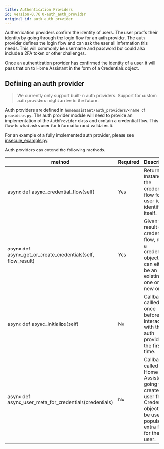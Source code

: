 ```yaml
---
title: Authentication Providers
id: version-0.76.0-auth_auth_provider
original_id: auth_auth_provider
---
```


Authentication providers confirm the identity of users. The user proofs their identity by going through the login flow for an auth provider. The auth provider defines the login flow and can ask the user all information this needs. This will commonly be username and password but could also include a 2FA token or other challenges.

Once an authentication provider has confirmed the identity of a user, it will pass that on to Home Assistant in the form of a Credentials object.

## Defining an auth provider

> We currently only support built-in auth providers. Support for custom auth providers might arrive in the future.

Auth providers are defined in `homeassistant/auth_providers/<name of provider>.py`. The auth provider module will need to provide an implementation of the `AuthProvider` class and contain a credential flow. This flow is what asks user for information and validates it.

For an example of a fully implemented auth provider, please see [insecure_example.py](https://github.com/home-assistant/home-assistant/blob/dev/homeassistant/auth/providers/insecure_example.py).

Auth providers can extend the following methods.

| method | Required | Description
| ------ | -------- | -----------
| async def async_credential_flow(self) | Yes | Return an instance of the credential flow for a user to identify itself.
| async def async_get_or_create_credentials(self, flow_result) | Yes | Given the result of a credential flow, return a credentials object. This can either be an existing one or a new one.
| async def async_initialize(self) | No | Callback callled once before interacting with the auth provider for the first time.
| async def async_user_meta_for_credentials(credentials) | No | Callback called Home Assistant is going to create a user from a Credentials object. Can be used to populate extra fields for the user.
